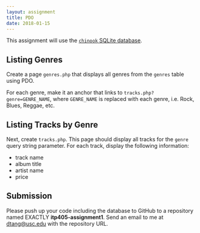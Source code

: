 ```yaml
---
layout: assignment
title: PDO
date: 2018-01-15
---
```


This assignment will use the [`chinook` SQLite database](http://www.sqlitetutorial.net/sqlite-sample-database/).

## Listing Genres

Create a page `genres.php` that displays all genres from the `genres` table using PDO.

For each genre, make it an anchor that links to `tracks.php?genre=GENRE_NAME`, where `GENRE_NAME` is replaced with each genre, i.e. Rock, Blues, Reggae, etc.

## Listing Tracks by Genre

Next, create `tracks.php`. This page should display all tracks for the `genre` query string parameter. For each track, display the following information:

* track name
* album title
* artist name
* price

## Submission

Please push up your code including the database to GitHub to a repository named EXACTLY __itp405-assignment1__. Send an email to me at dtang@usc.edu with the repository URL.
